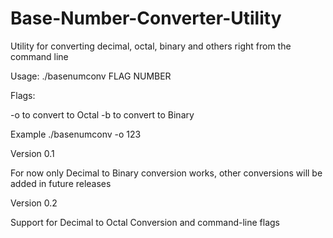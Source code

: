 # Base-Number-Converter-Utility
Utility for converting decimal, octal, binary and others right from the command line

Usage: ./basenumconv FLAG NUMBER

Flags:

-o to convert to Octal
-b to convert to Binary

Example ./basenumconv -o 123




Version 0.1

For now only Decimal to Binary conversion works, other conversions will be added in future releases

Version 0.2

Support for Decimal to Octal Conversion and command-line flags
